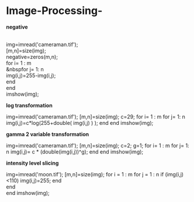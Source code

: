 # Image-Processing-
**negative**

<br>img=imread('cameraman.tif');
<br>[m,n]=size(img);
<br>negative=zeros(m,n);
<br>for i= 1 : m
    <br>&nbspfor j= 1: n
        <br>img(i,j)=255-img(i,j);
    <br>end
<br>end
<br>imshow(img);

**log transformation**

img=imread('cameraman.tif');
[m,n]=size(img);
c=29;
for i= 1 : m
    for j= 1: n
        img(i,j)=c*log(255+double( img(i,j) ) );
    end
end
imshow(img);

**gamma 2 variable transformation**

img=imread('cameraman.tif');
[m,n]=size(img);
c=2;
g=1;
for i= 1 : m
    for j= 1: n
        img(i,j)= c * (double(img(i,j))^g);
    end
end
imshow(img);

**intensity level slicing**

img=imread('moon.tif');
[m,n]=size(img);
for i = 1 : m
    for j = 1 : n
        if (img(i,j)<110)
            img(i,j)=255;
        end    
    end    
end
imshow(img);
